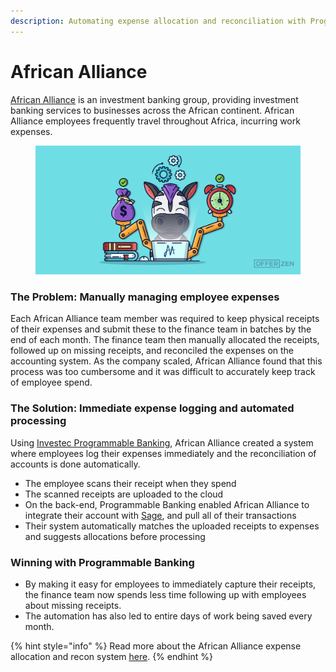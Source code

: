 ```yaml
---
description: Automating expense allocation and reconciliation with Programmable Banking
---
```


# African Alliance

[African Alliance](https://www.africanalliance.com/) is an investment banking group, providing investment banking services to businesses across the African continent. African Alliance employees frequently travel throughout Africa, incurring work expenses.&#x20;

<figure><img src="../../.gitbook/assets/image (2).png" alt=""><figcaption></figcaption></figure>

### The Problem: Manually managing employee expenses

Each African Alliance team member was required to keep physical receipts of their expenses and submit these to the finance team in batches by the end of each month. The finance team then manually allocated the receipts, followed up on missing receipts, and reconciled the expenses on the accounting system. As the company scaled, African Alliance found that this process was too cumbersome and it was difficult to accurately keep track of employee spend.

### &#x20;The Solution: Immediate expense logging and automated processing

Using [Investec Programmable Banking](https://www.investec.com/en\_za/banking/tech-professionals/programmable-banking.html), African Alliance created a system where employees log their expenses immediately and the reconciliation of accounts is done automatically.

* The employee scans their receipt when they spend
* The scanned receipts are uploaded to the cloud
* On the back-end, Programmable Banking enabled African Alliance to integrate their account with [Sage](https://accounting.sageone.co.za/Landing/Default.aspx), and pull all of their transactions
* Their system automatically matches the uploaded receipts to expenses and suggests allocations before processing

### Winning with Programmable Banking&#x20;

* By making it easy for employees to immediately capture their receipts, the finance team now spends less time following up with employees about missing receipts.
* The automation has also led to entire days of work being saved every month.

{% hint style="info" %}
Read more about the African Alliance expense allocation and recon system [here](https://www.offerzen.com/blog/how-african-alliance-automated-expense-allocation-to-save-time-and-costs).
{% endhint %}
